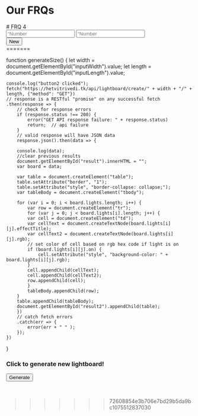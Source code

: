 
<h1 style=“text-align: center”>Our FRQs</h1>
<div id=“title”>
</div>
# FRQ 4
<div style=“text-align: center”>
  <input id=“numCols” type=“text” placeholder=“Number of Columns” />
  <input id=“numRows” type=“text” placeholder=“Number of Rows” />
</div>
<style>
  .button-container-div {
      text-align: center;
      height: 10vh;
      width: 45vw;
  }
</style>
<div class=“button-container-div”>
  <button class=“button” id=“refresh-button”>New</button>
 </div>
<div id=“table-container”></div>
<script>
<<<<<<< HEAD
const tableContainer = document.getElementById(“table-container”);
// Generate a button
const generateButton = document.getElementById(‘generate-button’);
// Create a brand new table every time clicked
function newTable() {
  let numCols = document.getElementById(“numCols”).value;
  let numRows = document.getElementById(“numRows”).value;
  const API_URL = `https://sarayu.tk/lightboard/`;
  fetch(API_URL)
    .then(response => response.json())
    .then(data => {
      // Clear the table container
        const table = document.createElement(‘table’);
        table.style.width = ’50%’;
        table.style.margin = ‘0 auto’;
        let currentRow;
        for (const { row, column, light } of data) {
        if (row !== currentRow) {
            currentRow = row;
            const tr = document.createElement(‘tr’);
            table.appendChild(tr);
=======

function generate() {
    console.log("button clicked");
    fetch("https://hetvitrivedi.tk/api/lightboard/", {"method": "GET"})
    // response is a RESTful "promise" on any successful fetch
    .then(response => {
        // check for response errors
        if (response.status !== 200) {
            error("GET API response failure: " + response.status)
            return;  // api failure
>>>>>>> 72608854e3b706e7bd29b5da9bc1075512837030
        }
        // Make a cell with RGB color input
        const td = document.createElement(‘td’);
        td.style.backgroundColor = `rgb(${light.red}, ${light.green}, ${light.blue})`;
        // brightness level text color
        const brightness = (light.red * 299 + light.green * 587 + light.blue * 114) / 1000;
        if (brightness < 128) {
          td.style.color = ‘white’;
        } else {
          td.style.color = ‘black’;
        }
        // Box text style
        td.innerText = `#${light.red.toString(16).padStart(2, ‘0’)}${light.green.toString(16).padStart(2, ‘0’)}${light.blue.toString(16).padStart(2, ‘0’)}`;
        table.lastElementChild.appendChild(td);
      }
    tableContainer.appendChild(table);
    });
}
<<<<<<< HEAD
generateButton.addEventListener(‘click’, newTable);
</script>
=======

function generateSize() {
    let width = document.getElementById("inputWidth").value;
    let length = document.getElementById("inputLength").value;

    console.log("button2 clicked");
    fetch("https://hetvitrivedi.tk/api/lightboard/create/" + width + "/" + length, {"method": "GET"})
    // response is a RESTful "promise" on any successful fetch
    .then(response => {
        // check for response errors
        if (response.status !== 200) {
            error("GET API response failure: " + response.status)
            return;  // api failure
        }
        // valid response will have JSON data
        response.json().then(data => {

        console.log(data);
        //clear previous results
        document.getElementById("result").innerHTML = "";
        var board = data;

        var table = document.createElement("table");
        table.setAttribute("border", "1");
        table.setAttribute("style", "border-collapse: collapse;");
        var tableBody = document.createElement("tbody");

        for (var i = 0; i < board.lights.length; i++) {
            var row = document.createElement("tr");
            for (var j = 0; j < board.lights[i].length; j++) {
            var cell = document.createElement("td");
            var cellText = document.createTextNode(board.lights[i][j].effectTitle);
            var cellText2 = document.createTextNode(board.lights[i][j].rgb);
            // set color of cell based on rgb hex code if light is on
            if (board.lights[i][j].on) {
                cell.setAttribute("style", "background-color: " + board.lights[i][j].rgb);
            }
            cell.appendChild(cellText);
            cell.appendChild(cellText2);
            row.appendChild(cell);
            }
            tableBody.appendChild(row);
        }
        table.appendChild(tableBody);
        document.getElementById("result2").appendChild(table);
        })
        // catch fetch errors
        .catch(err => {
            error(err + " " );
        });
    })
}

</script>

### Click to generate new lightboard!

<button onclick="generate()">Generate</button>
<div id="result">
</div>

<br>
<!--<h3> Or, enter length and width for desired lightboard below </h3>  -->

<!--<input id="inputWidth" placeholder="Enter a width">
<input id="inputLength" placeholder="Enter a length">
<button onclick="generateSize()">Generate with size</button>
<div id="result2">
</div>    -->
>>>>>>> 72608854e3b706e7bd29b5da9bc1075512837030
